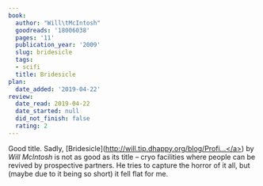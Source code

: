 ```yaml
---
book:
  author: "Will\tMcIntosh"
  goodreads: '18006038'
  pages: '11'
  publication_year: '2009'
  slug: bridesicle
  tags:
  - scifi
  title: Bridesicle
plan:
  date_added: '2019-04-22'
review:
  date_read: 2019-04-22
  date_started: null
  did_not_finish: false
  rating: 2
---
```


Good title. Sadly, [Bridesicle](<a target="_blank" href="http://will.tip.dhappy.org/blog/Profit-Donation%20Funding/.../book/by/Will%20McIntosh/Bridesicle/Will%20McIntosh%20-%20Bridesicle.html" rel="nofollow">http://will.tip.dhappy.org/blog/Profi...</a>) by *Will McIntosh* is not as good as its title – cryo facilities where people can be revived by prospective partners. He tries to capture the horror of it all, but (maybe due to it being so short) it fell flat for me.
